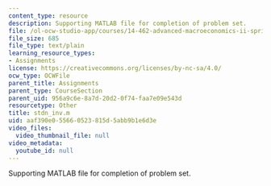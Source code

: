 ```yaml
---
content_type: resource
description: Supporting MATLAB file for completion of problem set.
file: /ol-ocw-studio-app/courses/14-462-advanced-macroeconomics-ii-spring-2004/aaf390e055660523815d5abb9b1e6d3e_stdn_inv.m
file_size: 685
file_type: text/plain
learning_resource_types:
- Assignments
license: https://creativecommons.org/licenses/by-nc-sa/4.0/
ocw_type: OCWFile
parent_title: Assignments
parent_type: CourseSection
parent_uid: 956a9c6e-8a7d-20d2-0f74-faa7e09e543d
resourcetype: Other
title: stdn_inv.m
uid: aaf390e0-5566-0523-815d-5abb9b1e6d3e
video_files:
  video_thumbnail_file: null
video_metadata:
  youtube_id: null
---
```

Supporting MATLAB file for completion of problem set.